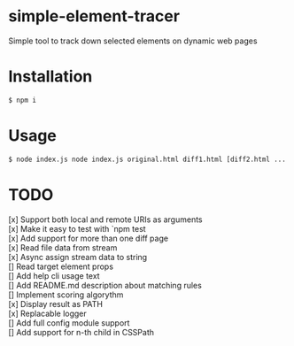 # simple-element-tracer
Simple tool to track down selected elements on dynamic web pages

# Installation
```sh
$ npm i
```

# Usage
```sh
$ node index.js node index.js original.html diff1.html [diff2.html ...  diffN.html]
```
# TODO
[x] Support both local and remote URIs as arguments  
[x] Make it easy to test with `npm test  
[x] Add support for more than one diff page  
[x] Read file data from stream  
[x] Async assign stream data to string  
[] Read target element props  
[] Add help cli usage text  
[] Add README.md description about matching rules  
[] Implement scoring algorythm  
[x] Display result as PATH  
[x] Replacable logger  
[] Add full config module support  
[] Add support for n-th child in CSSPath
